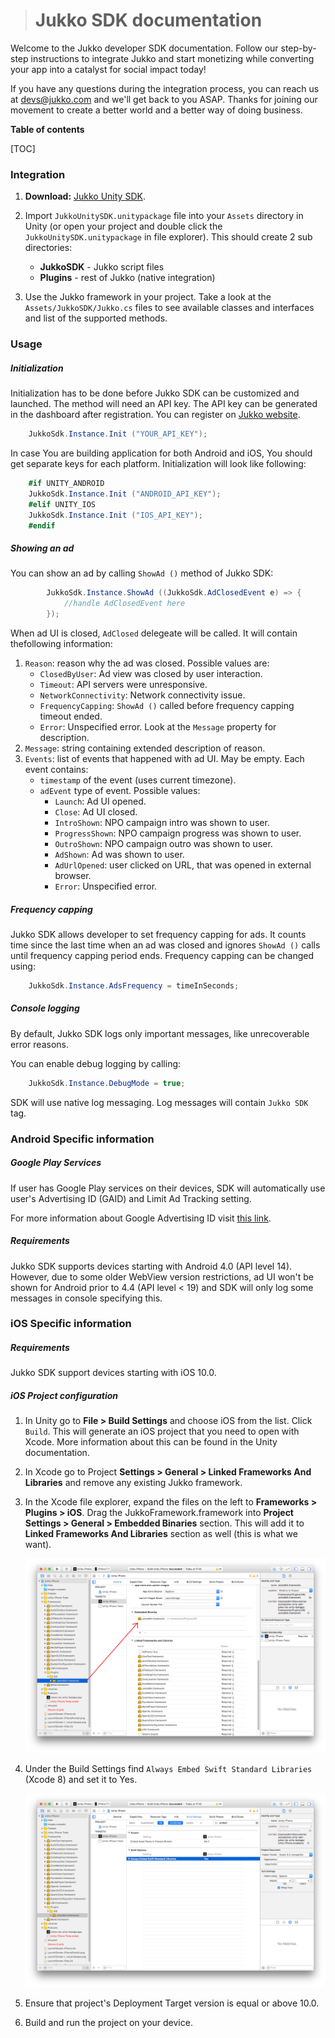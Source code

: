 > Jukko SDK documentation
> ==============================



Welcome to the Jukko developer SDK documentation. Follow our step-by-step instructions to
integrate Jukko and start monetizing while converting your app into a catalyst for social
impact today!



If you have any questions during the integration process, you can reach us at [devs@jukko.com](mailto:devs@jukko.com)
and we'll get back to you ASAP. Thanks for joining our movement to create a better world and
a better way of doing business.

**Table of contents**


[TOC]

### Integration
1. **Download:** [Jukko Unity SDK](https://dl.jukko.com/unity/JukkoUnitySDK.unitypackage).
2. Import `JukkoUnitySDK.unitypackage` file into your `Assets` directory in Unity (or open your project and double click the `JukkoUnitySDK.unitypackage` in file explorer). This should create 2 sub directories:
    * **JukkoSDK** - Jukko script files
    * **Plugins** - rest of Jukko (native integration)

3. Use the Jukko framework in your project. Take a look at the `Assets/JukkoSDK/Jukko.cs` files to see available classes and interfaces and list of the supported methods. 

### Usage

##### Initialization
Initialization has to be done before Jukko SDK can be customized and launched. The method will
need an API key. The API key can be generated in the dashboard after registration.
You can register on [Jukko website](https://jukko.com).

```csharp
    JukkoSdk.Instance.Init ("YOUR_API_KEY");
```

In case You are building application for both Android and iOS, You should get separate keys for each platform.
Initialization will look like following:

```csharp
    #if UNITY_ANDROID
    JukkoSdk.Instance.Init ("ANDROID_API_KEY");
    #elif UNITY_IOS
    JukkoSdk.Instance.Init ("IOS_API_KEY");
    #endif
```


##### Showing an ad

You can show an ad by calling `ShowAd ()` method of Jukko SDK:

```csharp
        JukkoSdk.Instance.ShowAd ((JukkoSdk.AdClosedEvent e) => {
            //handle AdClosedEvent here
        });
```

When ad UI is closed, `AdClosed` delegeate will be called. It will contain thefollowing information:

1. `Reason`: reason why the ad was closed. Possible values are:
    * `ClosedByUser`: Ad view was closed by user interaction.
    * `Timeout`: API servers were unresponsive.
    * `NetworkConnectivity`: Network connectivity issue.
    * `FrequencyCapping`: `ShowAd ()` called before frequency capping timeout ended.
    * `Error`: Unspecified error. Look at the `Message` property for description.
2. `Message`: string containing extended description of reason.
3. `Events`: list of events that happened with ad UI. May be empty. Each event contains:
    * `timestamp` of the event (uses current timezone).
    * `adEvent` type of event. Possible values:
        * `Launch`: Ad UI opened.
        * `Close`: Ad UI closed.
        * `IntroShown`: NPO campaign intro was shown to user.
        * `ProgressShown`: NPO campaign progress was shown to user.
        * `OutroShown`: NPO campaign outro was shown to user.
        * `AdShown`: Ad was shown to user.
        * `AdUrlOpened`: user clicked on URL, that was opened in external browser.
        * `Error`: Unspecified error.


##### Frequency capping

Jukko SDK allows developer to set frequency capping for ads. It counts time since the last time when an ad was closed
and ignores `ShowAd ()` calls until frequency capping period ends. Frequency capping can be changed using:

```csharp
    JukkoSdk.Instance.AdsFrequency = timeInSeconds;
```


##### Console logging

By default, Jukko SDK logs only important messages, like unrecoverable error reasons.

You can enable debug logging by calling:

```csharp
    JukkoSdk.Instance.DebugMode = true;
```

SDK will use native log messaging. Log messages will contain `Jukko SDK` tag.


### Android Specific information

##### Google Play Services

If user has Google Play services on their devices, SDK will automatically use user's
Advertising ID (GAID) and Limit Ad Tracking setting.

For more information about Google Advertising ID visit [this link](https://play.google.com/about/monetization-ads/ads/ad-id/).

##### Requirements

Jukko SDK supports devices starting with Android 4.0 (API level 14). However, due to some older WebView version restrictions, ad UI won't be shown for Android prior to 4.4 (API level < 19) and SDK will only log some messages in console specifying this.

### iOS Specific information

##### Requirements
Jukko SDK support devices starting with iOS 10.0.

##### iOS Project configuration

1. In Unity go to **File > Build Settings** and choose iOS from the list. Click `Build`. This will generate an iOS project that you need to open with Xcode. More information about this can be found in the Unity documentation.

2. In Xcode go to Project **Settings > General > Linked Frameworks And Libraries** and remove any existing Jukko framework.

3. In the Xcode file explorer, expand the files on the left to **Frameworks > Plugins > iOS**. Drag the JukkoFramework.framework into **Project Settings > General > Embedded Binaries** section. This will add it to **Linked Frameworks And Libraries** section as well (this is what we want).

    ![](images/ios_drag_framework.png)

4. Under the Build Settings find `Always Embed Swift Standard Libraries` (Xcode 8) and set it to Yes.

    ![](images/ios_embed_libraries.png)

5. Ensure that project's Deployment Target version is equal or above 10.0.

6. Build and run the project on your device.